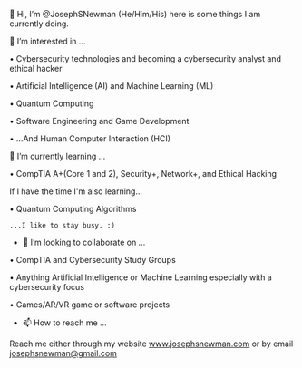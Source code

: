 👋 Hi, I’m @JosephSNewman (He/Him/His) here is some things I am currently doing.

👀 I’m interested in ...

•	Cybersecurity technologies and becoming a cybersecurity analyst and ethical hacker

•	Artificial Intelligence (AI) and Machine Learning (ML)

•	Quantum Computing

•	Software Engineering and Game Development 

•	…And Human Computer Interaction (HCI)

🌱 I’m currently learning ... 

•	CompTIA A+(Core 1 and 2), Security+, Network+, and Ethical Hacking

If I have the time I'm also learning...

•   Quantum Computing Algorithms 

    ...I like to stay busy. :)

- 💞️ I’m looking to collaborate on ...

•   CompTIA and Cybersecurity Study Groups

•	Anything Artificial Intelligence or Machine Learning especially with a cybersecurity focus

•	Games/AR/VR game or software projects

- 📫 How to reach me ...

Reach me either through my website www.josephsnewman.com or by email josephsnewman@gmail.com 


<!---
JosephSNewman/JosephSNewman is a ✨ special ✨ repository because its `README.md` (this file) appears on your GitHub profile.
You can click the Preview link to take a look at your changes.
--->

